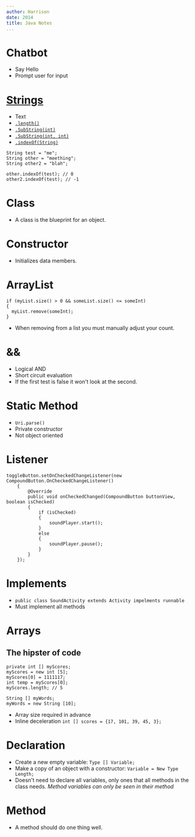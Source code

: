 ```yaml
---
author: Harrison
date: 2014
title: Java Notes
...
```



# Chatbot
* Say Hello
* Prompt user for input


# [Strings](https://docs.oracle.com/javase/7/docs/api/java/lang/String.html)
* Text
* [`.length()`](https://docs.oracle.com/javase/7/docs/api/java/lang/String.html#length%28%29)
* [`.SubString(int)`](https://docs.oracle.com/javase/7/docs/api/java/lang/String.html#substring%28int%29)
* [`.SubString(int, int)`](https://docs.oracle.com/javase/7/docs/api/java/lang/String.html#substring%28int,%20int%29)
* [`.indexOf(String)`](https://docs.oracle.com/javase/7/docs/api/java/lang/String.html#indexOf%28int%29)

~~~~~~~~~~~~~~~~~~~(.java)
String test = "me";
String other = "meething";
String other2 = "blah";

other.indexOf(test); // 0
other2.indexOf(test); // -1
~~~~~~~~~~~~~~~~~~~


# Class
* A class is the blueprint for an object.


# Constructor
* Initializes data members.


# ArrayList

~~~~~~~~~~~~~~~~~~~~~~~~~~~~~~~~~~~~~~~~~~~~~~~~~~~~{.java}
if (myList.size() > 0 && someList.size() <= someInt)
{
  myList.remove(someInt);
}
~~~~~~~~~~~~~~~~~~~~~~~~~~~~~~~~~~~~~~~~~~~~~~~~~~~~

* When removing from a list you must manually adjust your count.


# &&
* Logical AND
* Short circuit evaluation
* If the first test is false it won't look at the second.


# Static Method
* `Uri.parse()`
* Private constructor
* Not object oriented


# Listener

~~~~~~~~~~~~~~~~~~~~~~~~~~~~~~~~~~~~~~~~~~~~~~~~~~~~~~~~~~~~~~~~~~~~~~~~~~~~~~~~~~~~~~~{.java}
toggleButton.setOnCheckedChangeListener(new CompoundButton.OnCheckedChangeListener()
	{
		@Override
		public void onCheckedChanged(CompoundButton buttonView, boolean isChecked)
		{
			if (isChecked)
			{
				soundPlayer.start();
			}
			else
			{
				soundPlayer.pause();
			}
		}
	});
~~~~~~~~~~~~~~~~~~~~~~~~~~~~~~~~~~~~~~~~~~~~~~~~~~~~~~~~~~~~~~~~~~~~~~~~~~~~~~~~~~~~~~~


# Implements
* `public class SoundActivity extends Activity impelments runnable`
* Must implement all methods


# Arrays
## The hipster of code

~~~~~~~~~~~~~~~~~~~~~~~~~~~{.java}
private int [] myScores;
myScores = new int [5];
myScores[0] = 1111117;
int temp = myScores[0];
myScores.length; // 5

String [] myWords;
myWords = new String [10];
~~~~~~~~~~~~~~~~~~~~~~~~~~~

* Array size required in advance
* Inline deceleration `int [] scores = {17, 101, 39, 45, 3};`


# Declaration
* Create a new empty variable: `Type [] Variable;`
* Make a copy of an object with a constructor: `Variable = New Type Length;`
* Doesn't need to declare all variables, only ones that all methods in the class needs. *Method variables can only be seen in their method*

# Method
* A method should do one thing well.
